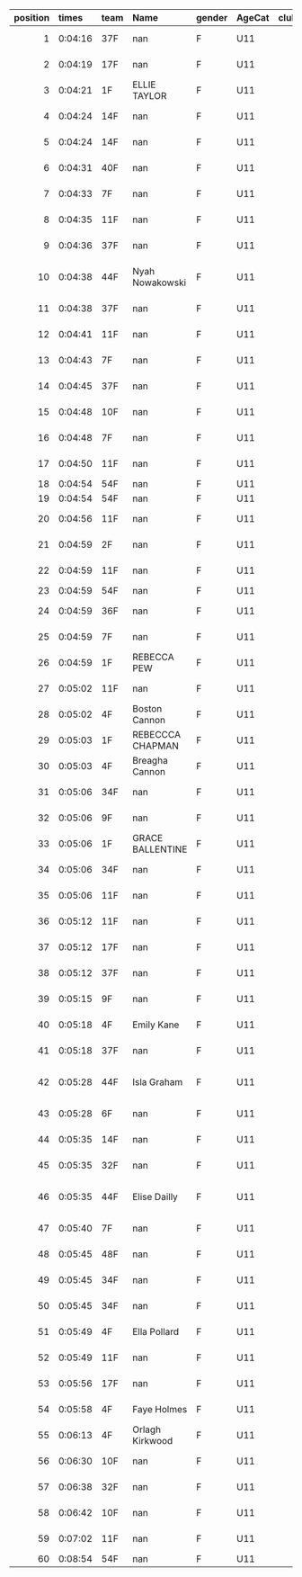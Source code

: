 |   position | times   | team   | Name             | gender   | AgeCat   |   clubnumber | Club name            | Website                               |
|-----------:|:--------|:-------|:-----------------|:---------|:---------|-------------:|:---------------------|:--------------------------------------|
|          1 | 0:04:16 | 37F    | nan              | F        | U11      |           37 | Law & District AAC   | http://www.lawaac.co.uk/              |
|          2 | 0:04:19 | 17F    | nan              | F        | U11      |           17 | Calderglen Harriers  | http://www.calderglenharriers.org.uk/ |
|          3 | 0:04:21 | 1F     | ELLIE TAYLOR     | F        | U11      |            1 | East Kilbride AC     | http://www.ekac.org.uk/               |
|          4 | 0:04:24 | 14F    | nan              | F        | U11      |           14 | Ayr Seaforth AC      | https://www.ayrseaforth.co.uk/        |
|          5 | 0:04:24 | 14F    | nan              | F        | U11      |           14 | Ayr Seaforth AC      | https://www.ayrseaforth.co.uk/        |
|          6 | 0:04:31 | 40F    | nan              | F        | U11      |           40 | Motherwell AC        | https://motherwellac.com/             |
|          7 | 0:04:33 | 7F     | nan              | F        | U11      |            7 | Giffnock North AC    | https://www.giffnocknorth.co.uk/      |
|          8 | 0:04:35 | 11F    | nan              | F        | U11      |           11 | Airdrie Harriers     | http://airdrieharriers.org/           |
|          9 | 0:04:36 | 37F    | nan              | F        | U11      |           37 | Law & District AAC   | http://www.lawaac.co.uk/              |
|         10 | 0:04:38 | 44F    | Nyah Nowakowski  | F        | U11      |           44 | North Ayrshire AAC   | https://naathletics.co.uk/            |
|         11 | 0:04:38 | 37F    | nan              | F        | U11      |           37 | Law & District AAC   | http://www.lawaac.co.uk/              |
|         12 | 0:04:41 | 11F    | nan              | F        | U11      |           11 | Airdrie Harriers     | http://airdrieharriers.org/           |
|         13 | 0:04:43 | 7F     | nan              | F        | U11      |            7 | Giffnock North AC    | https://www.giffnocknorth.co.uk/      |
|         14 | 0:04:45 | 37F    | nan              | F        | U11      |           37 | Law & District AAC   | http://www.lawaac.co.uk/              |
|         15 | 0:04:48 | 10F    | nan              | F        | U11      |           10 | Shettleston Harriers | http://shettlestonharriers.org.uk/    |
|         16 | 0:04:48 | 7F     | nan              | F        | U11      |            7 | Giffnock North AC    | https://www.giffnocknorth.co.uk/      |
|         17 | 0:04:50 | 11F    | nan              | F        | U11      |           11 | Airdrie Harriers     | http://airdrieharriers.org/           |
|         18 | 0:04:54 | 54F    | nan              | F        | U11      |           54 | VP-Glasgow           | https://www.vp-glasgow.com            |
|         19 | 0:04:54 | 54F    | nan              | F        | U11      |           54 | VP-Glasgow           | https://www.vp-glasgow.com            |
|         20 | 0:04:56 | 11F    | nan              | F        | U11      |           11 | Airdrie Harriers     | http://airdrieharriers.org/           |
|         21 | 0:04:59 | 2F     | nan              | F        | U11      |            2 | Kilmarnock H&AC      | http://www.kilmarnockharriers.com/    |
|         22 | 0:04:59 | 11F    | nan              | F        | U11      |           11 | Airdrie Harriers     | http://airdrieharriers.org/           |
|         23 | 0:04:59 | 54F    | nan              | F        | U11      |           54 | VP-Glasgow           | https://www.vp-glasgow.com            |
|         24 | 0:04:59 | 36F    | nan              | F        | U11      |           36 | Larkhall YMCA        | https://www.larkhallymcaharriers.org  |
|         25 | 0:04:59 | 7F     | nan              | F        | U11      |            7 | Giffnock North AC    | https://www.giffnocknorth.co.uk/      |
|         26 | 0:04:59 | 1F     | REBECCA PEW      | F        | U11      |            1 | East Kilbride AC     | http://www.ekac.org.uk/               |
|         27 | 0:05:02 | 11F    | nan              | F        | U11      |           11 | Airdrie Harriers     | http://airdrieharriers.org/           |
|         28 | 0:05:02 | 4F     | Boston Cannon    | F        | U11      |            4 | Inverclyde AC        | https://www.inverclydeac.org/         |
|         29 | 0:05:03 | 1F     | REBECCCA CHAPMAN | F        | U11      |            1 | East Kilbride AC     | http://www.ekac.org.uk/               |
|         30 | 0:05:03 | 4F     | Breagha Cannon   | F        | U11      |            4 | Inverclyde AC        | https://www.inverclydeac.org/         |
|         31 | 0:05:06 | 34F    | nan              | F        | U11      |           34 | Kilbarchan AAC       | https://kilbarchanaac.org.uk/         |
|         32 | 0:05:06 | 9F     | nan              | F        | U11      |            9 | Garscube Harriers    | https://www.garscubeharriers.org.uk/  |
|         33 | 0:05:06 | 1F     | GRACE BALLENTINE | F        | U11      |            1 | East Kilbride AC     | http://www.ekac.org.uk/               |
|         34 | 0:05:06 | 34F    | nan              | F        | U11      |           34 | Kilbarchan AAC       | https://kilbarchanaac.org.uk/         |
|         35 | 0:05:06 | 11F    | nan              | F        | U11      |           11 | Airdrie Harriers     | http://airdrieharriers.org/           |
|         36 | 0:05:12 | 11F    | nan              | F        | U11      |           11 | Airdrie Harriers     | http://airdrieharriers.org/           |
|         37 | 0:05:12 | 17F    | nan              | F        | U11      |           17 | Calderglen Harriers  | http://www.calderglenharriers.org.uk/ |
|         38 | 0:05:12 | 37F    | nan              | F        | U11      |           37 | Law & District AAC   | http://www.lawaac.co.uk/              |
|         39 | 0:05:15 | 9F     | nan              | F        | U11      |            9 | Garscube Harriers    | https://www.garscubeharriers.org.uk/  |
|         40 | 0:05:18 | 4F     | Emily Kane       | F        | U11      |            4 | Inverclyde AC        | https://www.inverclydeac.org/         |
|         41 | 0:05:18 | 37F    | nan              | F        | U11      |           37 | Law & District AAC   | http://www.lawaac.co.uk/              |
|         42 | 0:05:28 | 44F    | Isla Graham      | F        | U11      |           44 | North Ayrshire AAC   | https://naathletics.co.uk/            |
|         43 | 0:05:28 | 6F     | nan              | F        | U11      |            6 | Cambuslang Harriers  | https://cambuslangharriers.org/       |
|         44 | 0:05:35 | 14F    | nan              | F        | U11      |           14 | Ayr Seaforth AC      | https://www.ayrseaforth.co.uk/        |
|         45 | 0:05:35 | 32F    | nan              | F        | U11      |           32 | Helensburgh AAC      | https://www.helensburghaac.com/       |
|         46 | 0:05:35 | 44F    | Elise Dailly     | F        | U11      |           44 | North Ayrshire AAC   | https://naathletics.co.uk/            |
|         47 | 0:05:40 | 7F     | nan              | F        | U11      |            7 | Giffnock North AC    | https://www.giffnocknorth.co.uk/      |
|         48 | 0:05:45 | 48F    | nan              | F        | U11      |           48 | Springburn Harriers  | https://www.springburnharriers.co.uk/ |
|         49 | 0:05:45 | 34F    | nan              | F        | U11      |           34 | Kilbarchan AAC       | https://kilbarchanaac.org.uk/         |
|         50 | 0:05:45 | 34F    | nan              | F        | U11      |           34 | Kilbarchan AAC       | https://kilbarchanaac.org.uk/         |
|         51 | 0:05:49 | 4F     | Ella Pollard     | F        | U11      |            4 | Inverclyde AC        | https://www.inverclydeac.org/         |
|         52 | 0:05:49 | 11F    | nan              | F        | U11      |           11 | Airdrie Harriers     | http://airdrieharriers.org/           |
|         53 | 0:05:56 | 17F    | nan              | F        | U11      |           17 | Calderglen Harriers  | http://www.calderglenharriers.org.uk/ |
|         54 | 0:05:58 | 4F     | Faye Holmes      | F        | U11      |            4 | Inverclyde AC        | https://www.inverclydeac.org/         |
|         55 | 0:06:13 | 4F     | Orlagh Kirkwood  | F        | U11      |            4 | Inverclyde AC        | https://www.inverclydeac.org/         |
|         56 | 0:06:30 | 10F    | nan              | F        | U11      |           10 | Shettleston Harriers | http://shettlestonharriers.org.uk/    |
|         57 | 0:06:38 | 32F    | nan              | F        | U11      |           32 | Helensburgh AAC      | https://www.helensburghaac.com/       |
|         58 | 0:06:42 | 10F    | nan              | F        | U11      |           10 | Shettleston Harriers | http://shettlestonharriers.org.uk/    |
|         59 | 0:07:02 | 11F    | nan              | F        | U11      |           11 | Airdrie Harriers     | http://airdrieharriers.org/           |
|         60 | 0:08:54 | 54F    | nan              | F        | U11      |           54 | VP-Glasgow           | https://www.vp-glasgow.com            |